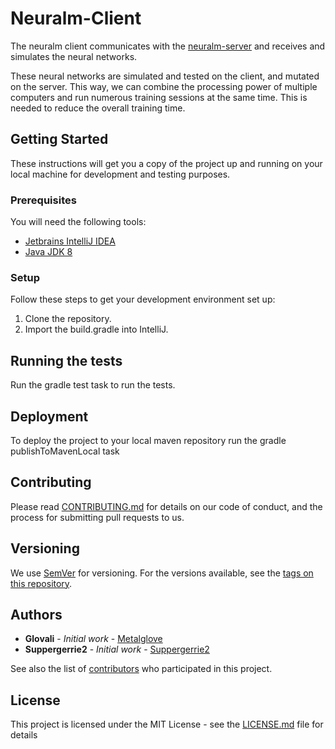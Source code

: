 # Neuralm-Client

The neuralm client communicates with the [neuralm-server](https://github.com/neuralm/Neuralm-Server) and receives and simulates the neural networks.

These neural networks are simulated and tested on the client, and mutated on the server. This way, we can combine the processing power of multiple computers and run numerous training sessions at the same time.
This is needed to reduce the overall training time.

## Getting Started

These instructions will get you a copy of the project up and running on your local machine for development and testing purposes.

### Prerequisites
You will need the following tools:

* [Jetbrains IntelliJ IDEA](https://www.jetbrains.com/idea/)
* [Java JDK 8](https://www.oracle.com/technetwork/java/javase/downloads/index.html)

### Setup
Follow these steps to get your development environment set up:

  1. Clone the repository.
  2. Import the build.gradle into IntelliJ.

## Running the tests
Run the gradle test task to run the tests.

## Deployment
To deploy the project to your local maven repository run the gradle publishToMavenLocal task 

## Contributing

Please read [CONTRIBUTING.md](CONTRIBUTING.md) for details on our code of conduct, and the process for submitting pull requests to us.

## Versioning

We use [SemVer](http://semver.org/) for versioning. For the versions available, see the [tags on this repository](https://github.com/neuralm/Neuralm-Java-Client/tags). 

## Authors

* **Glovali** - *Initial work* - [Metalglove](https://github.com/metalglove)
* **Suppergerrie2** - *Initial work* - [Suppergerrie2](https://github.com/suppergerrie2)

See also the list of [contributors](https://github.com/neuralm/Neuralm-Java-Client/contributors) who participated in this project.

## License

This project is licensed under the MIT License - see the [LICENSE.md](LICENSE.md) file for details
